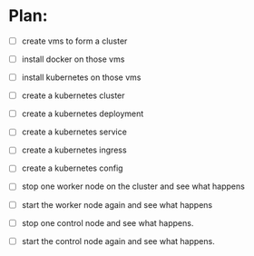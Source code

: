 # Plan:

- [ ] create vms to form a cluster
- [ ] install docker on those vms
- [ ] install kubernetes on those vms
- [ ] create a kubernetes cluster
- [ ] create a kubernetes deployment
- [ ] create a kubernetes service
- [ ] create a kubernetes ingress
- [ ] create a kubernetes config
- [ ] stop one worker node on the cluster and see what happens
- [ ] start the worker node again and see what happens
- [ ] stop one control node and see what happens.
- [ ] start the control node again and see what happens.

